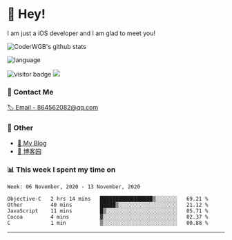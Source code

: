 # 👋 Hey!


I am just a iOS developer and I am glad to meet you!

![CoderWGB's github stats](https://github-readme-stats.vercel.app/api?username=WangGuibin&&show_icons=true&&title_color=1abc9c&&icon_color=1abc9c)

![language](https://github-readme-stats.vercel.app/api/top-langs/?username=WangGuibin&hide_langs_below=1&theme=default&line_height=27&layout=compact)


<img src="https://visitor-badge.laobi.icu/badge?page_id=wangguibin.wangguibin" alt="visitor badge"/>       
<a title="Hits" target="_blank" href="https://github.com/wangguibin/wangguibin"><img src="https://hits.b3log.org/wangguibin/wangguibin.svg"></a>



### 📮 Contact Me

[🏷 Email - 864562082@qq.com](mailto:864562082@qq.com)


### 🤪 Other

- [📌 My Blog](http://wangguibin.github.io/hexo-github-action)
- [📌 博客园](https://www.cnblogs.com/wgb1234/)

### 📊 This week I spent my time on

<!--START_SECTION:waka-->
```text
Week: 06 November, 2020 - 13 November, 2020

Objective-C   2 hrs 14 mins   █████████████████▒░░░░░░░   69.21 % 
Other         40 mins         █████▒░░░░░░░░░░░░░░░░░░░   21.12 % 
JavaScript    11 mins         █▒░░░░░░░░░░░░░░░░░░░░░░░   05.71 % 
Cocoa         4 mins          ▓░░░░░░░░░░░░░░░░░░░░░░░░   02.37 % 
C             1 min           ▒░░░░░░░░░░░░░░░░░░░░░░░░   00.88 % 
```
<!--END_SECTION:waka-->

---
